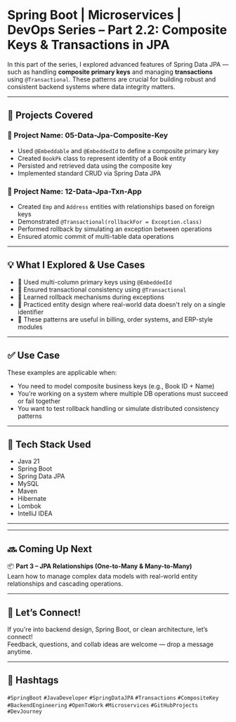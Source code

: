 # Spring Boot | Microservices | DevOps Series – Part 2.2: Composite Keys & Transactions in JPA

In this part of the series, I explored advanced features of Spring Data JPA — such as handling **composite primary keys** and managing **transactions** using `@Transactional`. These patterns are crucial for building robust and consistent backend systems where data integrity matters.

---

## 📁 Projects Covered

### 🔹 Project Name: 05-Data-Jpa-Composite-Key

- Used `@Embeddable` and `@EmbeddedId` to define a composite primary key
- Created `BookPk` class to represent identity of a Book entity
- Persisted and retrieved data using the composite key
- Implemented standard CRUD via Spring Data JPA

### 🔹 Project Name: 12-Data-Jpa-Txn-App

- Created `Emp` and `Address` entities with relationships based on foreign keys
- Demonstrated `@Transactional(rollbackFor = Exception.class)`
- Performed rollback by simulating an exception between operations
- Ensured atomic commit of multi-table data operations

---

## 💡 What I Explored & Use Cases

- 🧩 Used multi-column primary keys using `@EmbeddedId`
- 🔐 Ensured transactional consistency using `@Transactional`
- 🧪 Learned rollback mechanisms during exceptions
- 🧠 Practiced entity design where real-world data doesn't rely on a single identifier
- 🔄 These patterns are useful in billing, order systems, and ERP-style modules

---

## ✅ Use Case

These examples are applicable when:
- You need to model composite business keys (e.g., Book ID + Name)
- You’re working on a system where multiple DB operations must succeed or fail together
- You want to test rollback handling or simulate distributed consistency patterns

---

## 🧠 Tech Stack Used

- Java 21  
- Spring Boot  
- Spring Data JPA  
- MySQL  
- Maven  
- Hibernate  
- Lombok  
- IntelliJ IDEA

---


---

## 🔜 Coming Up Next

📦 **Part 3 – JPA Relationships (One-to-Many & Many-to-Many)**  
Learn how to manage complex data models with real-world entity relationships and cascading operations.

---

## 🙌 Let’s Connect!

If you're into backend design, Spring Boot, or clean architecture, let’s connect!  
Feedback, questions, and collab ideas are welcome — drop a message anytime.

---

## 🔖 Hashtags

`#SpringBoot` `#JavaDeveloper` `#SpringDataJPA` `#Transactions` `#CompositeKey` `#BackendEngineering` `#OpenToWork` `#Microservices` `#GitHubProjects` `#DevJourney`
